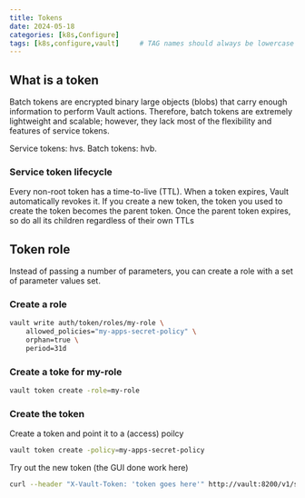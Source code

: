 ```yaml
---
title: Tokens
date: 2024-05-18
categories: [k8s,Configure]
tags: [k8s,configure,vault]     # TAG names should always be lowercase
---
```


## What is a token

Batch tokens are encrypted binary large objects (blobs) that carry enough information to perform Vault actions. Therefore, batch tokens are extremely lightweight and scalable; however, they lack most of the flexibility and features of service tokens.

Service tokens:	hvs.
Batch tokens:	hvb.

### Service token lifecycle

Every non-root token has a time-to-live (TTL). When a token expires, Vault automatically revokes it. If you create a new token, the token you used to create the token becomes the parent token. Once the parent token expires, so do all its children regardless of their own TTLs

## Token role

Instead of passing a number of parameters, you can create a role with a set of parameter values set.

### Create a role

```bash
vault write auth/token/roles/my-role \
    allowed_policies="my-apps-secret-policy" \
    orphan=true \
    period=31d
```

### Create a toke for my-role

```bash
vault token create -role=my-role
```

### Create the token

Create a token and point it to a (access) poilcy



```bash
vault token create -policy=my-apps-secret-policy
```

Try out the new token (the GUI done work here)

```bash
curl --header "X-Vault-Token: 'token goes here'" http://vault:8200/v1/secret/data/my-apps-secrets/mariadb
```
